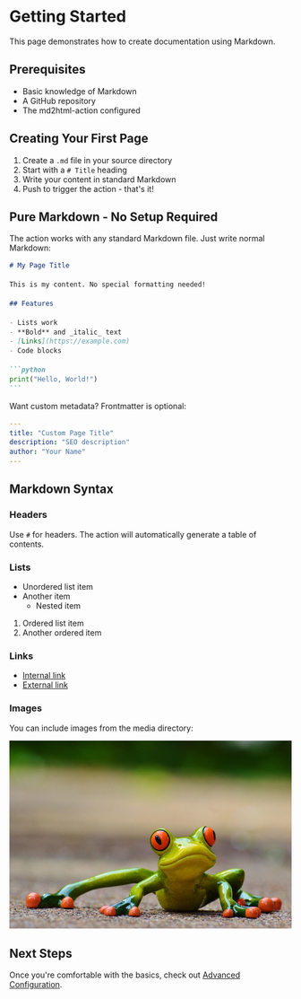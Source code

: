# Getting Started

This page demonstrates how to create documentation using Markdown.

## Prerequisites

- Basic knowledge of Markdown
- A GitHub repository
- The md2html-action configured

## Creating Your First Page

1. Create a `.md` file in your source directory
2. Start with a `# Title` heading
3. Write your content in standard Markdown
4. Push to trigger the action - that's it!

## Pure Markdown - No Setup Required

The action works with any standard Markdown file. Just write normal Markdown:

````markdown
# My Page Title

This is my content. No special formatting needed!

## Features

- Lists work
- **Bold** and _italic_ text
- [Links](https://example.com)
- Code blocks

```python
print("Hello, World!")
```
````

Want custom metadata? Frontmatter is optional:

```yaml
---
title: "Custom Page Title"
description: "SEO description"
author: "Your Name"
---
```

## Markdown Syntax

### Headers

Use `#` for headers. The action will automatically generate a table of contents.

### Lists

- Unordered list item
- Another item
  - Nested item

1. Ordered list item
2. Another ordered item

### Links

- [Internal link](index.md)
- [External link](https://github.com)

### Images

You can include images from the media directory:

![Funny Frog Example](media/funny_frog.jpg)

## Next Steps

Once you're comfortable with the basics, check out [Advanced Configuration](advanced/configuration.md).
